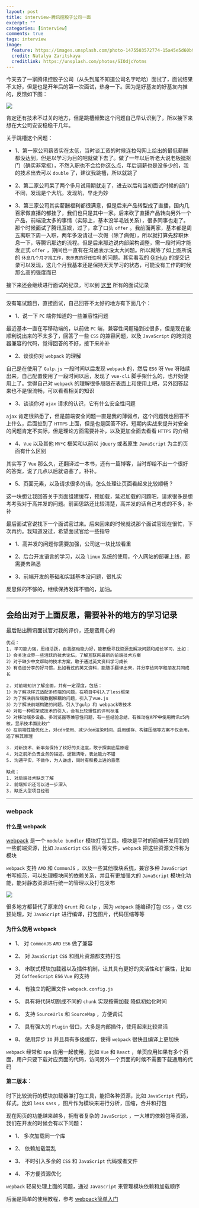 ```yaml
---
layout: post
title: interview-腾讯控股子公司一面
excerpt: ""
categories: [interview]
comments: true
tags: interview
image:
  feature: https://images.unsplash.com/photo-1475503572774-15a45e5d60b9?dpr=2&auto=format&fit=crop&w=767&h=511&q=80&cs=tinysrgb&crop=
  credit: Natalya Zaritskaya
  creditlink: https://unsplash.com/photos/SIOdjcYotms
---
```


今天去了一家腾讯控股子公司（从头到尾不知道公司名字哈哈）面试了，面试结果不太好，但是也是开年后的第一次面试，热身一下。因为是好基友的好基友内推的，反馈如下图：

![](http://okwtb01kd.bkt.clouddn.com/diary-13-1.png)

肯定还有技术不过关的地方，但是跳槽频繁这个问题自己早认识到了，所以接下来想在大公司安安稳稳干几年。

关于跳槽这个问题：

* 1、第一家公司薪资实在太低，当时谈工资的时候连拉勾网上给出的最低薪酬都没达到，但是以学习为目的吧就做下去了。做了一年以后听老大说老板挺抠门（确实非常抠），不然入职也不会给你这么点，年后调薪也是没多少的，我的技术出去可以 `double` 了，建议我跳槽，所以就跳了

* 2、第二家公司呆了两个多月试用期就走了，进去以后和当初面试时候的部门不同，发现是个大坑。发现坑，早走为妙

* 3、第三家公司其实薪酬福利都很满意，但是后来产品转型成了直播，国内几百家做直播的都挂了，我们也只是其中一家。后来砍了直播产品转向另外一个产品，前端没太多的事情（实际上，基本没半毛钱关系），很多同事也走了。那个时候面试了腾讯互娱，过了，拿了口头 `offer` 。我前面两家，基本都是周五离职下周一入职，两年多没请过一次假（除了病假），所以就打算先辞职休息一下，等腾讯那边的流程。但是后来那边说内部架构调整，需一段时间才能发正式 `offer` ，期间也一直有在沟通表示没太大问题。所以就等了如上图所说的 `休息几个月才找工作，表示真的好任性啊` 的问题。其实看我的 [GitHub](https://github.com/cody1991) 的提交记录可以发现，这几个月我基本还是保持天天学习的状态，可能没有工作的时候那么高的强度而已

接下来还会继续进行面试的纪录，可以到 [这里](https://cody1991.github.io/diary/tags/#interview) 所有的面试记录

---

没有笔试题目，直接面试，自己回答不太好的地方有下面几个：

* 1、说一下 `PC` 端你知道的一些兼容性问题 

最近基本一直在写移动端的，以前做 `PC` 端，兼容性问题碰到过很多，但是现在能顺利说出来的不太多了，回答了一些 `CSS` 的兼容问题，以及 `JavaScript` 的跨浏览器兼容的代码，觉得回答的不好，接下来补补

* 2、谈谈你对 `webpack` 的理解 

自己是在使用了 `Gulp.js` 一段时间以后发现 `webpack` 的，然后 `ES6` 呀 `Vue` 呀陆续出来，自己配置使用了一段时间以后，发现了 `vue-cli` 脚手架什么的，也开始使用上了。觉得自己对 `webpack` 的理解很多局限在表面上和使用上吧，另外回答起来也不是很流畅，可以看看相关的知识

* 3、谈谈你对 `ajax` 请求的认识，它有什么安全性问题 

`ajax` 肯定很熟悉了，但是前端安全问题一直是我的薄弱点，这个问题我也回答不上什么，后面扯到了 `HTTPS` 上面，但是也是回答不好。短期内实战来提升对安全的问题肯定不实际，但是理论方面需要补补，以及更加全面去看看 `HTTPS` 的介绍

* 4、`Vue` 以及其他 `MV*C` 框架和以前以 `jQuery` 或者原生 `JavaScript` 为主的页面有什么区别 

其实写了 `Vue` 那么久，还翻译过一本书，还有一篇博客，当时却给不出一个很好的答案，说了几点以后就语塞了。补补。

* 5、页面元素，以及请求很多的话，怎么处理让页面看起来比较顺畅？

这一块想让我回答关于页面组建缓存，预加载，延迟加载的问题吧，请求很多是想考考我对于高并发的问题。前面思路还比较清楚，高并发的话自己考虑的不多，补补

最后面试官说找下一个面试官过来。后来回来的时候就说那个面试官现在很忙，下次再约。我知道没过，希望面试官给一些指导

* 1、高并发的问题你需要加强，公司这一块比较看重

* 2、后台开发语言的学习，以及 `linux` 系统的使用，个人网站的部署上线，都需要去熟悉

* 3、前端开发的基础和实践基本没问题，很扎实

反思做的不够的，继续保持发挥不错的，加油。

---

会给出对于上面反思，需要补补的地方的学习记录
---

最后贴出腾讯面试官对我的评价，还是蛮用心的

```
优点：
1. 学习能力强，思维活跃，自我驱动能力好，能积极寻找资源去解决问题和成长学习，比如：
1）会关注业界一些活跃的技术论坛，了解互联网最新的前端技术方案
2）对于缺少中文帮助的技术方案，敢于通过英文资料学习成长
3）有总结分享的好习惯，比如看过的英文资料，能随手翻译出来，并分享给同学和朋友共同成长

2. 对前端知识了解全面，并有一定深度，包括：
1）为了解决样式适配多终端的问题，在项目中引入了less框架
2）为了解决前后端数据解耦的问题，引入了vue.js
3）为了解决前端构建的问题，引入了gulp 和 webpack等技术
4）对每一种框架或技术的引入，会有比较理性的评判标准
5）对移动端多设备、多浏览器等兼容性问题，有一些经验总结，有推动在APP中使用腾讯x5内核，显示技术面比较广
6）在前端性能优化上，对cdn使用、减少dom渲染时间、启用缓存、构建压缩等方案不仅会用，还了解其原理

3. 对新技术、新事务保持了较好的关注度，敢于探索底层原理
4. 对之前所负责业务的描述，逻辑清晰，表达能力不错
5. 沟通平实，不做作，为人谦虚，同时有积极上进的意愿

缺点：
1. 对后端技术缺乏了解
2. 前端知识还可以进一步深入
3. 缺乏大型项目经验
```

---

### webpack

#### 什么是 webpack

[webpack](https://webpack.github.io/) 是一个 `module bundler` 模块打包工具。模块是平时的前端开发用到的一些前端资源，比如 `JavaScript` `CSS` 图片等文件，`webpack` 把这些资源文件称为模块

`webpack` 支持 `AMD` 和 `CommonJS` ，以及一些其他模块系统，兼容多种 `JavaScript` 书写规范，可以处理模块间的依赖关系，并且有更加强大的 `JavaScript` 模块化功能，能对静态资源进行统一的管理以及打包发布

![](https://webpack.github.io/assets/what-is-webpack.png)

很多地方都替代了原来的 `Grunt` 和 `Gulp` ，因为 `webpack` 能编译打包 `CSS` ，做 `CSS` 预处理，对 `JavaScript` 进行编译，打包图片，代码压缩等等



#### 为什么使用 webpack

* 1、 对 `CommonJS` `AMD` `ES6` 做了兼容

* 2、 对 `JavaScript` `CSS` 和图片资源都支持打包

* 3、 串联式模块加载器以及插件机制，让其具有更好的灵活性和扩展性，比如对 `CoffeeScript` `ES6` `Vue` 的支持

* 4、 有独立的配置文件 `webpack.config.js`

* 5、 具有将代码切割成不同的 `chunk` 实现按需加载 降低初始化时间 

* 6、 支持 `SourceUrls` 和 `SourceMap` ，方便调试

* 7、 具有强大的 `Plugin` 借口，大多是内部插件，使用起来比较灵活

* 8、 使用异步 `IO` 并且具有多级缓存，使得 `webpack` 很快且编译上更加快

`webpack` 经常和 `spa` 应用一起使用，比如 `Vue` 和 `React` ，单页应用如果有多个页面，用户只要下载对应页面的代码，访问另外一个页面的时候不需要下载通用的代码

#### 第二版本：

时下比较流行的模块加载器兼打包工具，能把各种资源，比如 `JavaScript` 代码，样式，比如 `less` `sass` ，图片作为模块来进行分析，压缩，合并和打包

现在网页的功能越来越多，拥有者复杂的 `JavaScript` ，一大堆的依赖包等资源，我们在开发的时候会有以下问题：

* 1、 多次加载同一个库

* 2、 依赖加载混乱

* 3、 不时引入多余的 `CSS` 和 `JavaScript` 代码或者文件

* 4、 不方便资源优化

`wepback` 轻易处理上面的问题，通过 `JavaScript` 来管理模块依赖和加载顺序

后面是简单的使用教程，参考 [webpack简单入门](http://ghmagical.com/article/page/id/4eMcmI9QBSmK) 

